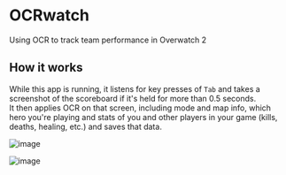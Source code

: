 # OCRwatch
Using OCR to track team performance in Overwatch 2

## How it works
While this app is running, it listens for key presses of `Tab` and takes a screenshot of the scoreboard if it's held for more than 0.5 seconds.  
It then applies OCR on that screen, including mode and map info, which hero you're playing and stats of you and other players in your game (kills, deaths, healing, etc.) and saves that data.

![image](https://user-images.githubusercontent.com/6525296/197821711-60773e50-ae40-4565-9970-436d10cbce9f.png)


![image](https://user-images.githubusercontent.com/6525296/197821504-7d1cf908-e92b-48ac-a902-02763f6b319d.png)
